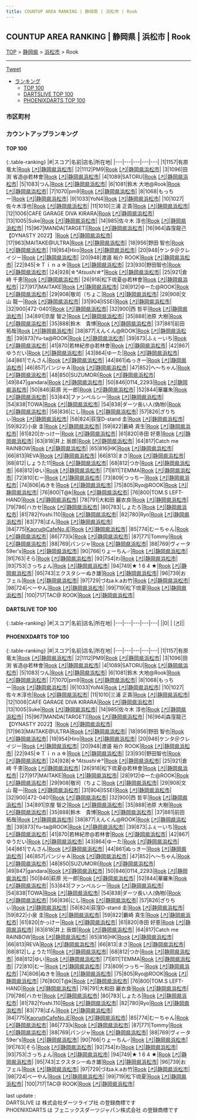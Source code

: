 ```yaml
---
title: COUNTUP AREA RANKING | 静岡県 | 浜松市 | Rook
---
```

## COUNTUP AREA RANKING | 静岡県 | 浜松市 | Rook

[TOP](/darts/rank/) > [静岡県](/darts/rank/静岡県/) > [浜松市](/darts/rank/静岡県/浜松市/) > Rook

___

<a href="https://twitter.com/share?ref_src=twsrc%5Etfw" data-text="COUNTUP AREA RANKING | 静岡県浜松市Rook" class="twitter-share-button" data-hashtags="DARTSLIVE,PHOENIXDARTS,darts,ダーツ" data-show-count="false">Tweet</a>

* [ランキング](#カウントアップランキング)
    * [TOP 100](#top-100)
    * [DARTSLIVE TOP 100](#dartslive-top-100)
    * [PHOENIXDARTS TOP 100](#phoenixdarts-top-100)

### 市区町村

<ul>

</ul>

### カウントアップランキング

#### TOP 100



{:.table-ranking}
|#|スコア|名前|店名|所在地|
|---|---|---|---|---|
|1|1157|<span class="rank-name-pd">有原　竜太</span>|<a href="/darts/rank/shops/54148.html">Rook</a> <a href="https://vs.phoenixdarts.com/jp/shop/shopDetailInfo/s_54148?s_seq=54148">[↗]</a>|<a href="/darts/rank/静岡県/浜松市">静岡県浜松市</a>|
|2|1112|<span class="rank-name-pd">PM9</span>|<a href="/darts/rank/shops/54148.html">Rook</a> <a href="https://vs.phoenixdarts.com/jp/shop/shopDetailInfo/s_54148?s_seq=54148">[↗]</a>|<a href="/darts/rank/静岡県/浜松市">静岡県浜松市</a>|
|3|1096|<span class="rank-name-pd">田渕 省造@若林會</span>|<a href="/darts/rank/shops/54148.html">Rook</a> <a href="https://vs.phoenixdarts.com/jp/shop/shopDetailInfo/s_54148?s_seq=54148">[↗]</a>|<a href="/darts/rank/静岡県/浜松市">静岡県浜松市</a>|
|4|1089|<span class="rank-name-pd">SATORU</span>|<a href="/darts/rank/shops/54148.html">Rook</a> <a href="https://vs.phoenixdarts.com/jp/shop/shopDetailInfo/s_54148?s_seq=54148">[↗]</a>|<a href="/darts/rank/静岡県/浜松市">静岡県浜松市</a>|
|5|1083|<span class="rank-name-pd">つん</span>|<a href="/darts/rank/shops/54148.html">Rook</a> <a href="https://vs.phoenixdarts.com/jp/shop/shopDetailInfo/s_54148?s_seq=54148">[↗]</a>|<a href="/darts/rank/静岡県/浜松市">静岡県浜松市</a>|
|6|1081|<span class="rank-name-pd">鈴木 大地@Rook</span>|<a href="/darts/rank/shops/54148.html">Rook</a> <a href="https://vs.phoenixdarts.com/jp/shop/shopDetailInfo/s_54148?s_seq=54148">[↗]</a>|<a href="/darts/rank/静岡県/浜松市">静岡県浜松市</a>|
|7|1070|<span class="rank-name-pd">pm9</span>|<a href="/darts/rank/shops/54148.html">Rook</a> <a href="https://vs.phoenixdarts.com/jp/shop/shopDetailInfo/s_54148?s_seq=54148">[↗]</a>|<a href="/darts/rank/静岡県/浜松市">静岡県浜松市</a>|
|8|1068|<span class="rank-name-pd">もっちー</span>|<a href="/darts/rank/shops/54148.html">Rook</a> <a href="https://vs.phoenixdarts.com/jp/shop/shopDetailInfo/s_54148?s_seq=54148">[↗]</a>|<a href="/darts/rank/静岡県/浜松市">静岡県浜松市</a>|
|9|1033|<span class="rank-name-pd">YoN4</span>|<a href="/darts/rank/shops/54148.html">Rook</a> <a href="https://vs.phoenixdarts.com/jp/shop/shopDetailInfo/s_54148?s_seq=54148">[↗]</a>|<a href="/darts/rank/静岡県/浜松市">静岡県浜松市</a>|
|10|1027|<span class="rank-name-pd">佐々木淳也</span>|<a href="/darts/rank/shops/54148.html">Rook</a> <a href="https://vs.phoenixdarts.com/jp/shop/shopDetailInfo/s_54148?s_seq=54148">[↗]</a>|<a href="/darts/rank/静岡県/浜松市">静岡県浜松市</a>|
|11|1010|<span class="rank-name-pd">三浦 正貴</span>|<a href="/darts/rank/shops/54148.html">Rook</a> <a href="https://vs.phoenixdarts.com/jp/shop/shopDetailInfo/s_54148?s_seq=54148">[↗]</a>|<a href="/darts/rank/静岡県/浜松市">静岡県浜松市</a>|
|12|1006|<span class="rank-name-pd">CAFE GARAGE DIVA KIRARA</span>|<a href="/darts/rank/shops/54148.html">Rook</a> <a href="https://vs.phoenixdarts.com/jp/shop/shopDetailInfo/s_54148?s_seq=54148">[↗]</a>|<a href="/darts/rank/静岡県/浜松市">静岡県浜松市</a>|
|13|1005|<span class="rank-name-pd">Suke</span>|<a href="/darts/rank/shops/54148.html">Rook</a> <a href="https://vs.phoenixdarts.com/jp/shop/shopDetailInfo/s_54148?s_seq=54148">[↗]</a>|<a href="/darts/rank/静岡県/浜松市">静岡県浜松市</a>|
|14|985|<span class="rank-name-pd"><span class="pro-icon-pd"></span>佐々木 淳也</span>|<a href="/darts/rank/shops/54148.html">Rook</a> <a href="https://vs.phoenixdarts.com/jp/shop/shopDetailInfo/s_54148?s_seq=54148">[↗]</a>|<a href="/darts/rank/静岡県/浜松市">静岡県浜松市</a>|
|15|967|<span class="rank-name-pd">MANDA[TARGET]</span>|<a href="/darts/rank/shops/54148.html">Rook</a> <a href="https://vs.phoenixdarts.com/jp/shop/shopDetailInfo/s_54148?s_seq=54148">[↗]</a>|<a href="/darts/rank/静岡県/浜松市">静岡県浜松市</a>|
|16|964|<span class="rank-name-pd">森窪龍己【DYNASTY 2022】</span>|<a href="/darts/rank/shops/54148.html">Rook</a> <a href="https://vs.phoenixdarts.com/jp/shop/shopDetailInfo/s_54148?s_seq=54148">[↗]</a>|<a href="/darts/rank/静岡県/浜松市">静岡県浜松市</a>|
|17|963|<span class="rank-name-pd">MAITAKE@ULTRA</span>|<a href="/darts/rank/shops/54148.html">Rook</a> <a href="https://vs.phoenixdarts.com/jp/shop/shopDetailInfo/s_54148?s_seq=54148">[↗]</a>|<a href="/darts/rank/静岡県/浜松市">静岡県浜松市</a>|
|18|956|<span class="rank-name-pd"><span class="pro-icon-pd"></span>野田 智也</span>|<a href="/darts/rank/shops/54148.html">Rook</a> <a href="https://vs.phoenixdarts.com/jp/shop/shopDetailInfo/s_54148?s_seq=54148">[↗]</a>|<a href="/darts/rank/静岡県/浜松市">静岡県浜松市</a>|
|19|954|<span class="rank-name-pd">Hiro</span>|<a href="/darts/rank/shops/54148.html">Rook</a> <a href="https://vs.phoenixdarts.com/jp/shop/shopDetailInfo/s_54148?s_seq=54148">[↗]</a>|<a href="/darts/rank/静岡県/浜松市">静岡県浜松市</a>|
|20|948|<span class="rank-name-pd">ケンタ＠クレイジー</span>|<a href="/darts/rank/shops/54148.html">Rook</a> <a href="https://vs.phoenixdarts.com/jp/shop/shopDetailInfo/s_54148?s_seq=54148">[↗]</a>|<a href="/darts/rank/静岡県/浜松市">静岡県浜松市</a>|
|20|948|<span class="rank-name-pd">渡邉 裕介 ROOK</span>|<a href="/darts/rank/shops/54148.html">Rook</a> <a href="https://vs.phoenixdarts.com/jp/shop/shopDetailInfo/s_54148?s_seq=54148">[↗]</a>|<a href="/darts/rank/静岡県/浜松市">静岡県浜松市</a>|
|22|945|<span class="rank-name-pd">☆Ｔｉｎａ☆</span>|<a href="/darts/rank/shops/54148.html">Rook</a> <a href="https://vs.phoenixdarts.com/jp/shop/shopDetailInfo/s_54148?s_seq=54148">[↗]</a>|<a href="/darts/rank/静岡県/浜松市">静岡県浜松市</a>|
|23|930|<span class="rank-name-pd">野田智也</span>|<a href="/darts/rank/shops/54148.html">Rook</a> <a href="https://vs.phoenixdarts.com/jp/shop/shopDetailInfo/s_54148?s_seq=54148">[↗]</a>|<a href="/darts/rank/静岡県/浜松市">静岡県浜松市</a>|
|24|928|<span class="rank-name-pd">☆*°Atsushi☆*°</span>|<a href="/darts/rank/shops/54148.html">Rook</a> <a href="https://vs.phoenixdarts.com/jp/shop/shopDetailInfo/s_54148?s_seq=54148">[↗]</a>|<a href="/darts/rank/静岡県/浜松市">静岡県浜松市</a>|
|25|921|<span class="rank-name-pd">倉﨑 千恵</span>|<a href="/darts/rank/shops/54148.html">Rook</a> <a href="https://vs.phoenixdarts.com/jp/shop/shopDetailInfo/s_54148?s_seq=54148">[↗]</a>|<a href="/darts/rank/静岡県/浜松市">静岡県浜松市</a>|
|26|918|<span class="rank-name-pd">松下琉夏@若林會</span>|<a href="/darts/rank/shops/54148.html">Rook</a> <a href="https://vs.phoenixdarts.com/jp/shop/shopDetailInfo/s_54148?s_seq=54148">[↗]</a>|<a href="/darts/rank/静岡県/浜松市">静岡県浜松市</a>|
|27|917|<span class="rank-name-pd">MAITAKE</span>|<a href="/darts/rank/shops/54148.html">Rook</a> <a href="https://vs.phoenixdarts.com/jp/shop/shopDetailInfo/s_54148?s_seq=54148">[↗]</a>|<a href="/darts/rank/静岡県/浜松市">静岡県浜松市</a>|
|28|912|<span class="rank-name-pd">ゆーた@ROOK</span>|<a href="/darts/rank/shops/54148.html">Rook</a> <a href="https://vs.phoenixdarts.com/jp/shop/shopDetailInfo/s_54148?s_seq=54148">[↗]</a>|<a href="/darts/rank/静岡県/浜松市">静岡県浜松市</a>|
|29|908|<span class="rank-name-pd">敬司（ちょこ</span>|<a href="/darts/rank/shops/54148.html">Rook</a> <a href="https://vs.phoenixdarts.com/jp/shop/shopDetailInfo/s_54148?s_seq=54148">[↗]</a>|<a href="/darts/rank/静岡県/浜松市">静岡県浜松市</a>|
|29|908|<span class="rank-name-pd">文山 龍一</span>|<a href="/darts/rank/shops/54148.html">Rook</a> <a href="https://vs.phoenixdarts.com/jp/shop/shopDetailInfo/s_54148?s_seq=54148">[↗]</a>|<a href="/darts/rank/静岡県/浜松市">静岡県浜松市</a>|
|31|904|<span class="rank-name-pd">ISSEI</span>|<a href="/darts/rank/shops/54148.html">Rook</a> <a href="https://vs.phoenixdarts.com/jp/shop/shopDetailInfo/s_54148?s_seq=54148">[↗]</a>|<a href="/darts/rank/静岡県/浜松市">静岡県浜松市</a>|
|32|900|<span class="rank-name-pd">472-0401</span>|<a href="/darts/rank/shops/54148.html">Rook</a> <a href="https://vs.phoenixdarts.com/jp/shop/shopDetailInfo/s_54148?s_seq=54148">[↗]</a>|<a href="/darts/rank/静岡県/浜松市">静岡県浜松市</a>|
|32|900|<span class="rank-name-pd">西 哲平</span>|<a href="/darts/rank/shops/54148.html">Rook</a> <a href="https://vs.phoenixdarts.com/jp/shop/shopDetailInfo/s_54148?s_seq=54148">[↗]</a>|<a href="/darts/rank/静岡県/浜松市">静岡県浜松市</a>|
|34|891|<span class="rank-name-pd">京屋 智之</span>|<a href="/darts/rank/shops/54148.html">Rook</a> <a href="https://vs.phoenixdarts.com/jp/shop/shopDetailInfo/s_54148?s_seq=54148">[↗]</a>|<a href="/darts/rank/静岡県/浜松市">静岡県浜松市</a>|
|35|888|<span class="rank-name-pd"><span class="pro-icon-pd"></span>池原 大樹</span>|<a href="/darts/rank/shops/54148.html">Rook</a> <a href="https://vs.phoenixdarts.com/jp/shop/shopDetailInfo/s_54148?s_seq=54148">[↗]</a>|<a href="/darts/rank/静岡県/浜松市">静岡県浜松市</a>|
|35|888|<span class="rank-name-pd">鈴木　貴博</span>|<a href="/darts/rank/shops/54148.html">Rook</a> <a href="https://vs.phoenixdarts.com/jp/shop/shopDetailInfo/s_54148?s_seq=54148">[↗]</a>|<a href="/darts/rank/静岡県/浜松市">静岡県浜松市</a>|
|37|881|<span class="rank-name-pd"><span class="pro-icon-pd"></span>前田 拓哉</span>|<a href="/darts/rank/shops/54148.html">Rook</a> <a href="https://vs.phoenixdarts.com/jp/shop/shopDetailInfo/s_54148?s_seq=54148">[↗]</a>|<a href="/darts/rank/静岡県/浜松市">静岡県浜松市</a>|
|38|877|<span class="rank-name-pd">えんくん@ROOK</span>|<a href="/darts/rank/shops/54148.html">Rook</a> <a href="https://vs.phoenixdarts.com/jp/shop/shopDetailInfo/s_54148?s_seq=54148">[↗]</a>|<a href="/darts/rank/静岡県/浜松市">静岡県浜松市</a>|
|39|873|<span class="rank-name-pd">Yu-ta@ROOK</span>|<a href="/darts/rank/shops/54148.html">Rook</a> <a href="https://vs.phoenixdarts.com/jp/shop/shopDetailInfo/s_54148?s_seq=54148">[↗]</a>|<a href="/darts/rank/静岡県/浜松市">静岡県浜松市</a>|
|39|873|<span class="rank-name-pd">ふぇーいち</span>|<a href="/darts/rank/shops/54148.html">Rook</a> <a href="https://vs.phoenixdarts.com/jp/shop/shopDetailInfo/s_54148?s_seq=54148">[↗]</a>|<a href="/darts/rank/静岡県/浜松市">静岡県浜松市</a>|
|41|870|<span class="rank-name-pd">若林紀彦@若林會</span>|<a href="/darts/rank/shops/54148.html">Rook</a> <a href="https://vs.phoenixdarts.com/jp/shop/shopDetailInfo/s_54148?s_seq=54148">[↗]</a>|<a href="/darts/rank/静岡県/浜松市">静岡県浜松市</a>|
|42|867|<span class="rank-name-pd">ゆうだい</span>|<a href="/darts/rank/shops/54148.html">Rook</a> <a href="https://vs.phoenixdarts.com/jp/shop/shopDetailInfo/s_54148?s_seq=54148">[↗]</a>|<a href="/darts/rank/静岡県/浜松市">静岡県浜松市</a>|
|43|864|<span class="rank-name-pd">ゆーた</span>|<a href="/darts/rank/shops/54148.html">Rook</a> <a href="https://vs.phoenixdarts.com/jp/shop/shopDetailInfo/s_54148?s_seq=54148">[↗]</a>|<a href="/darts/rank/静岡県/浜松市">静岡県浜松市</a>|
|44|861|<span class="rank-name-pd">でんさん</span>|<a href="/darts/rank/shops/54148.html">Rook</a> <a href="https://vs.phoenixdarts.com/jp/shop/shopDetailInfo/s_54148?s_seq=54148">[↗]</a>|<a href="/darts/rank/静岡県/浜松市">静岡県浜松市</a>|
|44|861|<span class="rank-name-pd">ぬっきー</span>|<a href="/darts/rank/shops/54148.html">Rook</a> <a href="https://vs.phoenixdarts.com/jp/shop/shopDetailInfo/s_54148?s_seq=54148">[↗]</a>|<a href="/darts/rank/静岡県/浜松市">静岡県浜松市</a>|
|46|857|<span class="rank-name-pd">パンジャＡ</span>|<a href="/darts/rank/shops/54148.html">Rook</a> <a href="https://vs.phoenixdarts.com/jp/shop/shopDetailInfo/s_54148?s_seq=54148">[↗]</a>|<a href="/darts/rank/静岡県/浜松市">静岡県浜松市</a>|
|47|852|<span class="rank-name-pd">へ～ちゃん</span>|<a href="/darts/rank/shops/54148.html">Rook</a> <a href="https://vs.phoenixdarts.com/jp/shop/shopDetailInfo/s_54148?s_seq=54148">[↗]</a>|<a href="/darts/rank/静岡県/浜松市">静岡県浜松市</a>|
|48|850|<span class="rank-name-pd">SUZUMORI</span>|<a href="/darts/rank/shops/54148.html">Rook</a> <a href="https://vs.phoenixdarts.com/jp/shop/shopDetailInfo/s_54148?s_seq=54148">[↗]</a>|<a href="/darts/rank/静岡県/浜松市">静岡県浜松市</a>|
|49|847|<span class="rank-name-pd">gandara</span>|<a href="/darts/rank/shops/54148.html">Rook</a> <a href="https://vs.phoenixdarts.com/jp/shop/shopDetailInfo/s_54148?s_seq=54148">[↗]</a>|<a href="/darts/rank/静岡県/浜松市">静岡県浜松市</a>|
|50|846|<span class="rank-name-pd">0114_2293</span>|<a href="/darts/rank/shops/54148.html">Rook</a> <a href="https://vs.phoenixdarts.com/jp/shop/shopDetailInfo/s_54148?s_seq=54148">[↗]</a>|<a href="/darts/rank/静岡県/浜松市">静岡県浜松市</a>|
|50|846|<span class="rank-name-pd"><span class="pro-icon-pd"></span>萩原 光一郎</span>|<a href="/darts/rank/shops/54148.html">Rook</a> <a href="https://vs.phoenixdarts.com/jp/shop/shopDetailInfo/s_54148?s_seq=54148">[↗]</a>|<a href="/darts/rank/静岡県/浜松市">静岡県浜松市</a>|
|52|844|<span class="rank-name-pd">華羅朱</span>|<a href="/darts/rank/shops/54148.html">Rook</a> <a href="https://vs.phoenixdarts.com/jp/shop/shopDetailInfo/s_54148?s_seq=54148">[↗]</a>|<a href="/darts/rank/静岡県/浜松市">静岡県浜松市</a>|
|53|843|<span class="rank-name-pd">ファンペルシー</span>|<a href="/darts/rank/shops/54148.html">Rook</a> <a href="https://vs.phoenixdarts.com/jp/shop/shopDetailInfo/s_54148?s_seq=54148">[↗]</a>|<a href="/darts/rank/静岡県/浜松市">静岡県浜松市</a>|
|54|838|<span class="rank-name-pd">TOWA</span>|<a href="/darts/rank/shops/54148.html">Rook</a> <a href="https://vs.phoenixdarts.com/jp/shop/shopDetailInfo/s_54148?s_seq=54148">[↗]</a>|<a href="/darts/rank/静岡県/浜松市">静岡県浜松市</a>|
|54|838|<span class="rank-name-pd">ダーツ長い人(偽物)</span>|<a href="/darts/rank/shops/54148.html">Rook</a> <a href="https://vs.phoenixdarts.com/jp/shop/shopDetailInfo/s_54148?s_seq=54148">[↗]</a>|<a href="/darts/rank/静岡県/浜松市">静岡県浜松市</a>|
|56|836|<span class="rank-name-pd">にし</span>|<a href="/darts/rank/shops/54148.html">Rook</a> <a href="https://vs.phoenixdarts.com/jp/shop/shopDetailInfo/s_54148?s_seq=54148">[↗]</a>|<a href="/darts/rank/静岡県/浜松市">静岡県浜松市</a>|
|57|826|<span class="rank-name-pd">ざりちぃ</span>|<a href="/darts/rank/shops/54148.html">Rook</a> <a href="https://vs.phoenixdarts.com/jp/shop/shopDetailInfo/s_54148?s_seq=54148">[↗]</a>|<a href="/darts/rank/静岡県/浜松市">静岡県浜松市</a>|
|58|824|<span class="rank-name-pd">荻窪D-stand 圭</span>|<a href="/darts/rank/shops/54148.html">Rook</a> <a href="https://vs.phoenixdarts.com/jp/shop/shopDetailInfo/s_54148?s_seq=54148">[↗]</a>|<a href="/darts/rank/静岡県/浜松市">静岡県浜松市</a>|
|59|822|<span class="rank-name-pd"><span class="pro-icon-pd"></span>小泉 圭</span>|<a href="/darts/rank/shops/54148.html">Rook</a> <a href="https://vs.phoenixdarts.com/jp/shop/shopDetailInfo/s_54148?s_seq=54148">[↗]</a>|<a href="/darts/rank/静岡県/浜松市">静岡県浜松市</a>|
|59|822|<span class="rank-name-pd"><span class="pro-icon-pd"></span>藪崎 真生</span>|<a href="/darts/rank/shops/54148.html">Rook</a> <a href="https://vs.phoenixdarts.com/jp/shop/shopDetailInfo/s_54148?s_seq=54148">[↗]</a>|<a href="/darts/rank/静岡県/浜松市">静岡県浜松市</a>|
|61|820|<span class="rank-name-pd">かっけー</span>|<a href="/darts/rank/shops/54148.html">Rook</a> <a href="https://vs.phoenixdarts.com/jp/shop/shopDetailInfo/s_54148?s_seq=54148">[↗]</a>|<a href="/darts/rank/静岡県/浜松市">静岡県浜松市</a>|
|61|820|<span class="rank-name-pd"><span class="pro-icon-pd"></span>寺田 好恵</span>|<a href="/darts/rank/shops/54148.html">Rook</a> <a href="https://vs.phoenixdarts.com/jp/shop/shopDetailInfo/s_54148?s_seq=54148">[↗]</a>|<a href="/darts/rank/静岡県/浜松市">静岡県浜松市</a>|
|63|818|<span class="rank-name-pd"><span class="pro-icon-pd"></span>井上 辰朗</span>|<a href="/darts/rank/shops/54148.html">Rook</a> <a href="https://vs.phoenixdarts.com/jp/shop/shopDetailInfo/s_54148?s_seq=54148">[↗]</a>|<a href="/darts/rank/静岡県/浜松市">静岡県浜松市</a>|
|64|817|<span class="rank-name-pd">Catch me RAINBOW</span>|<a href="/darts/rank/shops/54148.html">Rook</a> <a href="https://vs.phoenixdarts.com/jp/shop/shopDetailInfo/s_54148?s_seq=54148">[↗]</a>|<a href="/darts/rank/静岡県/浜松市">静岡県浜松市</a>|
|65|816|<span class="rank-name-pd">HK</span>|<a href="/darts/rank/shops/54148.html">Rook</a> <a href="https://vs.phoenixdarts.com/jp/shop/shopDetailInfo/s_54148?s_seq=54148">[↗]</a>|<a href="/darts/rank/静岡県/浜松市">静岡県浜松市</a>|
|66|813|<span class="rank-name-pd">REVA</span>|<a href="/darts/rank/shops/54148.html">Rook</a> <a href="https://vs.phoenixdarts.com/jp/shop/shopDetailInfo/s_54148?s_seq=54148">[↗]</a>|<a href="/darts/rank/静岡県/浜松市">静岡県浜松市</a>|
|66|813|<span class="rank-name-pd">まさ</span>|<a href="/darts/rank/shops/54148.html">Rook</a> <a href="https://vs.phoenixdarts.com/jp/shop/shopDetailInfo/s_54148?s_seq=54148">[↗]</a>|<a href="/darts/rank/静岡県/浜松市">静岡県浜松市</a>|
|68|812|<span class="rank-name-pd">しょうた11</span>|<a href="/darts/rank/shops/54148.html">Rook</a> <a href="https://vs.phoenixdarts.com/jp/shop/shopDetailInfo/s_54148?s_seq=54148">[↗]</a>|<a href="/darts/rank/静岡県/浜松市">静岡県浜松市</a>|
|68|812|<span class="rank-name-pd">つか</span>|<a href="/darts/rank/shops/54148.html">Rook</a> <a href="https://vs.phoenixdarts.com/jp/shop/shopDetailInfo/s_54148?s_seq=54148">[↗]</a>|<a href="/darts/rank/静岡県/浜松市">静岡県浜松市</a>|
|68|812|<span class="rank-name-pd">ゆい</span>|<a href="/darts/rank/shops/54148.html">Rook</a> <a href="https://vs.phoenixdarts.com/jp/shop/shopDetailInfo/s_54148?s_seq=54148">[↗]</a>|<a href="/darts/rank/静岡県/浜松市">静岡県浜松市</a>|
|71|811|<span class="rank-name-pd">TEMMA</span>|<a href="/darts/rank/shops/54148.html">Rook</a> <a href="https://vs.phoenixdarts.com/jp/shop/shopDetailInfo/s_54148?s_seq=54148">[↗]</a>|<a href="/darts/rank/静岡県/浜松市">静岡県浜松市</a>|
|72|810|<span class="rank-name-pd">むー</span>|<a href="/darts/rank/shops/54148.html">Rook</a> <a href="https://vs.phoenixdarts.com/jp/shop/shopDetailInfo/s_54148?s_seq=54148">[↗]</a>|<a href="/darts/rank/静岡県/浜松市">静岡県浜松市</a>|
|73|809|<span class="rank-name-pd">つっちー</span>|<a href="/darts/rank/shops/54148.html">Rook</a> <a href="https://vs.phoenixdarts.com/jp/shop/shopDetailInfo/s_54148?s_seq=54148">[↗]</a>|<a href="/darts/rank/静岡県/浜松市">静岡県浜松市</a>|
|74|806|<span class="rank-name-pd">ぬきを</span>|<a href="/darts/rank/shops/54148.html">Rook</a> <a href="https://vs.phoenixdarts.com/jp/shop/shopDetailInfo/s_54148?s_seq=54148">[↗]</a>|<a href="/darts/rank/静岡県/浜松市">静岡県浜松市</a>|
|75|805|<span class="rank-name-pd">Ryo@ROOK</span>|<a href="/darts/rank/shops/54148.html">Rook</a> <a href="https://vs.phoenixdarts.com/jp/shop/shopDetailInfo/s_54148?s_seq=54148">[↗]</a>|<a href="/darts/rank/静岡県/浜松市">静岡県浜松市</a>|
|76|800|<span class="rank-name-pd">T@k</span>|<a href="/darts/rank/shops/54148.html">Rook</a> <a href="https://vs.phoenixdarts.com/jp/shop/shopDetailInfo/s_54148?s_seq=54148">[↗]</a>|<a href="/darts/rank/静岡県/浜松市">静岡県浜松市</a>|
|76|800|<span class="rank-name-pd">TOM.S LEFT-HAND</span>|<a href="/darts/rank/shops/54148.html">Rook</a> <a href="https://vs.phoenixdarts.com/jp/shop/shopDetailInfo/s_54148?s_seq=54148">[↗]</a>|<a href="/darts/rank/静岡県/浜松市">静岡県浜松市</a>|
|78|791|<span class="rank-name-pd">大和田 麗衣良</span>|<a href="/darts/rank/shops/54148.html">Rook</a> <a href="https://vs.phoenixdarts.com/jp/shop/shopDetailInfo/s_54148?s_seq=54148">[↗]</a>|<a href="/darts/rank/静岡県/浜松市">静岡県浜松市</a>|
|79|786|<span class="rank-name-pd">ハカセ</span>|<a href="/darts/rank/shops/54148.html">Rook</a> <a href="https://vs.phoenixdarts.com/jp/shop/shopDetailInfo/s_54148?s_seq=54148">[↗]</a>|<a href="/darts/rank/静岡県/浜松市">静岡県浜松市</a>|
|80|783|<span class="rank-name-pd">しょたろ</span>|<a href="/darts/rank/shops/54148.html">Rook</a> <a href="https://vs.phoenixdarts.com/jp/shop/shopDetailInfo/s_54148?s_seq=54148">[↗]</a>|<a href="/darts/rank/静岡県/浜松市">静岡県浜松市</a>|
|81|782|<span class="rank-name-pd">Yoshi.110</span>|<a href="/darts/rank/shops/54148.html">Rook</a> <a href="https://vs.phoenixdarts.com/jp/shop/shopDetailInfo/s_54148?s_seq=54148">[↗]</a>|<a href="/darts/rank/静岡県/浜松市">静岡県浜松市</a>|
|82|780|<span class="rank-name-pd">Ryo</span>|<a href="/darts/rank/shops/54148.html">Rook</a> <a href="https://vs.phoenixdarts.com/jp/shop/shopDetailInfo/s_54148?s_seq=54148">[↗]</a>|<a href="/darts/rank/静岡県/浜松市">静岡県浜松市</a>|
|83|778|<span class="rank-name-pd">ばん</span>|<a href="/darts/rank/shops/54148.html">Rook</a> <a href="https://vs.phoenixdarts.com/jp/shop/shopDetailInfo/s_54148?s_seq=54148">[↗]</a>|<a href="/darts/rank/静岡県/浜松市">静岡県浜松市</a>|
|84|775|<span class="rank-name-pd">Kaoru@CafeNo.iE</span>|<a href="/darts/rank/shops/54148.html">Rook</a> <a href="https://vs.phoenixdarts.com/jp/shop/shopDetailInfo/s_54148?s_seq=54148">[↗]</a>|<a href="/darts/rank/静岡県/浜松市">静岡県浜松市</a>|
|85|774|<span class="rank-name-pd">むーちゃん</span>|<a href="/darts/rank/shops/54148.html">Rook</a> <a href="https://vs.phoenixdarts.com/jp/shop/shopDetailInfo/s_54148?s_seq=54148">[↗]</a>|<a href="/darts/rank/静岡県/浜松市">静岡県浜松市</a>|
|86|773|<span class="rank-name-pd">k</span>|<a href="/darts/rank/shops/54148.html">Rook</a> <a href="https://vs.phoenixdarts.com/jp/shop/shopDetailInfo/s_54148?s_seq=54148">[↗]</a>|<a href="/darts/rank/静岡県/浜松市">静岡県浜松市</a>|
|87|771|<span class="rank-name-pd">Tommy</span>|<a href="/darts/rank/shops/54148.html">Rook</a> <a href="https://vs.phoenixdarts.com/jp/shop/shopDetailInfo/s_54148?s_seq=54148">[↗]</a>|<a href="/darts/rank/静岡県/浜松市">静岡県浜松市</a>|
|88|769|<span class="rank-name-pd">パンジャ</span>|<a href="/darts/rank/shops/54148.html">Rook</a> <a href="https://vs.phoenixdarts.com/jp/shop/shopDetailInfo/s_54148?s_seq=54148">[↗]</a>|<a href="/darts/rank/静岡県/浜松市">静岡県浜松市</a>|
|88|769|<span class="rank-name-pd">ヴィータ 59er&#x27;s</span>|<a href="/darts/rank/shops/54148.html">Rook</a> <a href="https://vs.phoenixdarts.com/jp/shop/shopDetailInfo/s_54148?s_seq=54148">[↗]</a>|<a href="/darts/rank/静岡県/浜松市">静岡県浜松市</a>|
|90|766|<span class="rank-name-pd">りょーちん♂</span>|<a href="/darts/rank/shops/54148.html">Rook</a> <a href="https://vs.phoenixdarts.com/jp/shop/shopDetailInfo/s_54148?s_seq=54148">[↗]</a>|<a href="/darts/rank/静岡県/浜松市">静岡県浜松市</a>|
|91|763|<span class="rank-name-pd">そら</span>|<a href="/darts/rank/shops/54148.html">Rook</a> <a href="https://vs.phoenixdarts.com/jp/shop/shopDetailInfo/s_54148?s_seq=54148">[↗]</a>|<a href="/darts/rank/静岡県/浜松市">静岡県浜松市</a>|
|92|754|<span class="rank-name-pd">わ</span>|<a href="/darts/rank/shops/54148.html">Rook</a> <a href="https://vs.phoenixdarts.com/jp/shop/shopDetailInfo/s_54148?s_seq=54148">[↗]</a>|<a href="/darts/rank/静岡県/浜松市">静岡県浜松市</a>|
|93|753|<span class="rank-name-pd">さっちょん</span>|<a href="/darts/rank/shops/54148.html">Rook</a> <a href="https://vs.phoenixdarts.com/jp/shop/shopDetailInfo/s_54148?s_seq=54148">[↗]</a>|<a href="/darts/rank/静岡県/浜松市">静岡県浜松市</a>|
|94|749|<span class="rank-name-pd">★ 1 6 4 ★</span>|<a href="/darts/rank/shops/54148.html">Rook</a> <a href="https://vs.phoenixdarts.com/jp/shop/shopDetailInfo/s_54148?s_seq=54148">[↗]</a>|<a href="/darts/rank/静岡県/浜松市">静岡県浜松市</a>|
|95|743|<span class="rank-name-pd">エクスタシーぬき雄</span>|<a href="/darts/rank/shops/54148.html">Rook</a> <a href="https://vs.phoenixdarts.com/jp/shop/shopDetailInfo/s_54148?s_seq=54148">[↗]</a>|<a href="/darts/rank/静岡県/浜松市">静岡県浜松市</a>|
|96|739|<span class="rank-name-pd">おフェル</span>|<a href="/darts/rank/shops/54148.html">Rook</a> <a href="https://vs.phoenixdarts.com/jp/shop/shopDetailInfo/s_54148?s_seq=54148">[↗]</a>|<a href="/darts/rank/静岡県/浜松市">静岡県浜松市</a>|
|97|729|<span class="rank-name-pd">づねa.k.aお竹</span>|<a href="/darts/rank/shops/54148.html">Rook</a> <a href="https://vs.phoenixdarts.com/jp/shop/shopDetailInfo/s_54148?s_seq=54148">[↗]</a>|<a href="/darts/rank/静岡県/浜松市">静岡県浜松市</a>|
|98|724|<span class="rank-name-pd">べーやん</span>|<a href="/darts/rank/shops/54148.html">Rook</a> <a href="https://vs.phoenixdarts.com/jp/shop/shopDetailInfo/s_54148?s_seq=54148">[↗]</a>|<a href="/darts/rank/静岡県/浜松市">静岡県浜松市</a>|
|99|719|<span class="rank-name-pd">松下琉夏</span>|<a href="/darts/rank/shops/54148.html">Rook</a> <a href="https://vs.phoenixdarts.com/jp/shop/shopDetailInfo/s_54148?s_seq=54148">[↗]</a>|<a href="/darts/rank/静岡県/浜松市">静岡県浜松市</a>|
|100|717|<span class="rank-name-pd">TAC@ ROOK</span>|<a href="/darts/rank/shops/54148.html">Rook</a> <a href="https://vs.phoenixdarts.com/jp/shop/shopDetailInfo/s_54148?s_seq=54148">[↗]</a>|<a href="/darts/rank/静岡県/浜松市">静岡県浜松市</a>|


#### DARTSLIVE TOP 100



{:.table-ranking}
|#|スコア|名前|店名|所在地|
|---|---|---|---|---|
||0|<span class="rank-name-dl"> </span>|<a href="/darts/rank/shops/.html"></a> <a href="">[↗]</a>|<a href="/darts/rank//"></a>|


#### PHOENIXDARTS TOP 100



{:.table-ranking}
|#|スコア|名前|店名|所在地|
|---|---|---|---|---|
|1|1157|<span class="rank-name-pd">有原　竜太</span>|<a href="/darts/rank/shops/54148.html">Rook</a> <a href="https://vs.phoenixdarts.com/jp/shop/shopDetailInfo/s_54148?s_seq=54148">[↗]</a>|<a href="/darts/rank/静岡県/浜松市">静岡県浜松市</a>|
|2|1112|<span class="rank-name-pd">PM9</span>|<a href="/darts/rank/shops/54148.html">Rook</a> <a href="https://vs.phoenixdarts.com/jp/shop/shopDetailInfo/s_54148?s_seq=54148">[↗]</a>|<a href="/darts/rank/静岡県/浜松市">静岡県浜松市</a>|
|3|1096|<span class="rank-name-pd">田渕 省造@若林會</span>|<a href="/darts/rank/shops/54148.html">Rook</a> <a href="https://vs.phoenixdarts.com/jp/shop/shopDetailInfo/s_54148?s_seq=54148">[↗]</a>|<a href="/darts/rank/静岡県/浜松市">静岡県浜松市</a>|
|4|1089|<span class="rank-name-pd">SATORU</span>|<a href="/darts/rank/shops/54148.html">Rook</a> <a href="https://vs.phoenixdarts.com/jp/shop/shopDetailInfo/s_54148?s_seq=54148">[↗]</a>|<a href="/darts/rank/静岡県/浜松市">静岡県浜松市</a>|
|5|1083|<span class="rank-name-pd">つん</span>|<a href="/darts/rank/shops/54148.html">Rook</a> <a href="https://vs.phoenixdarts.com/jp/shop/shopDetailInfo/s_54148?s_seq=54148">[↗]</a>|<a href="/darts/rank/静岡県/浜松市">静岡県浜松市</a>|
|6|1081|<span class="rank-name-pd">鈴木 大地@Rook</span>|<a href="/darts/rank/shops/54148.html">Rook</a> <a href="https://vs.phoenixdarts.com/jp/shop/shopDetailInfo/s_54148?s_seq=54148">[↗]</a>|<a href="/darts/rank/静岡県/浜松市">静岡県浜松市</a>|
|7|1070|<span class="rank-name-pd">pm9</span>|<a href="/darts/rank/shops/54148.html">Rook</a> <a href="https://vs.phoenixdarts.com/jp/shop/shopDetailInfo/s_54148?s_seq=54148">[↗]</a>|<a href="/darts/rank/静岡県/浜松市">静岡県浜松市</a>|
|8|1068|<span class="rank-name-pd">もっちー</span>|<a href="/darts/rank/shops/54148.html">Rook</a> <a href="https://vs.phoenixdarts.com/jp/shop/shopDetailInfo/s_54148?s_seq=54148">[↗]</a>|<a href="/darts/rank/静岡県/浜松市">静岡県浜松市</a>|
|9|1033|<span class="rank-name-pd">YoN4</span>|<a href="/darts/rank/shops/54148.html">Rook</a> <a href="https://vs.phoenixdarts.com/jp/shop/shopDetailInfo/s_54148?s_seq=54148">[↗]</a>|<a href="/darts/rank/静岡県/浜松市">静岡県浜松市</a>|
|10|1027|<span class="rank-name-pd">佐々木淳也</span>|<a href="/darts/rank/shops/54148.html">Rook</a> <a href="https://vs.phoenixdarts.com/jp/shop/shopDetailInfo/s_54148?s_seq=54148">[↗]</a>|<a href="/darts/rank/静岡県/浜松市">静岡県浜松市</a>|
|11|1010|<span class="rank-name-pd">三浦 正貴</span>|<a href="/darts/rank/shops/54148.html">Rook</a> <a href="https://vs.phoenixdarts.com/jp/shop/shopDetailInfo/s_54148?s_seq=54148">[↗]</a>|<a href="/darts/rank/静岡県/浜松市">静岡県浜松市</a>|
|12|1006|<span class="rank-name-pd">CAFE GARAGE DIVA KIRARA</span>|<a href="/darts/rank/shops/54148.html">Rook</a> <a href="https://vs.phoenixdarts.com/jp/shop/shopDetailInfo/s_54148?s_seq=54148">[↗]</a>|<a href="/darts/rank/静岡県/浜松市">静岡県浜松市</a>|
|13|1005|<span class="rank-name-pd">Suke</span>|<a href="/darts/rank/shops/54148.html">Rook</a> <a href="https://vs.phoenixdarts.com/jp/shop/shopDetailInfo/s_54148?s_seq=54148">[↗]</a>|<a href="/darts/rank/静岡県/浜松市">静岡県浜松市</a>|
|14|985|<span class="rank-name-pd"><span class="pro-icon-pd"></span>佐々木 淳也</span>|<a href="/darts/rank/shops/54148.html">Rook</a> <a href="https://vs.phoenixdarts.com/jp/shop/shopDetailInfo/s_54148?s_seq=54148">[↗]</a>|<a href="/darts/rank/静岡県/浜松市">静岡県浜松市</a>|
|15|967|<span class="rank-name-pd">MANDA[TARGET]</span>|<a href="/darts/rank/shops/54148.html">Rook</a> <a href="https://vs.phoenixdarts.com/jp/shop/shopDetailInfo/s_54148?s_seq=54148">[↗]</a>|<a href="/darts/rank/静岡県/浜松市">静岡県浜松市</a>|
|16|964|<span class="rank-name-pd">森窪龍己【DYNASTY 2022】</span>|<a href="/darts/rank/shops/54148.html">Rook</a> <a href="https://vs.phoenixdarts.com/jp/shop/shopDetailInfo/s_54148?s_seq=54148">[↗]</a>|<a href="/darts/rank/静岡県/浜松市">静岡県浜松市</a>|
|17|963|<span class="rank-name-pd">MAITAKE@ULTRA</span>|<a href="/darts/rank/shops/54148.html">Rook</a> <a href="https://vs.phoenixdarts.com/jp/shop/shopDetailInfo/s_54148?s_seq=54148">[↗]</a>|<a href="/darts/rank/静岡県/浜松市">静岡県浜松市</a>|
|18|956|<span class="rank-name-pd"><span class="pro-icon-pd"></span>野田 智也</span>|<a href="/darts/rank/shops/54148.html">Rook</a> <a href="https://vs.phoenixdarts.com/jp/shop/shopDetailInfo/s_54148?s_seq=54148">[↗]</a>|<a href="/darts/rank/静岡県/浜松市">静岡県浜松市</a>|
|19|954|<span class="rank-name-pd">Hiro</span>|<a href="/darts/rank/shops/54148.html">Rook</a> <a href="https://vs.phoenixdarts.com/jp/shop/shopDetailInfo/s_54148?s_seq=54148">[↗]</a>|<a href="/darts/rank/静岡県/浜松市">静岡県浜松市</a>|
|20|948|<span class="rank-name-pd">ケンタ＠クレイジー</span>|<a href="/darts/rank/shops/54148.html">Rook</a> <a href="https://vs.phoenixdarts.com/jp/shop/shopDetailInfo/s_54148?s_seq=54148">[↗]</a>|<a href="/darts/rank/静岡県/浜松市">静岡県浜松市</a>|
|20|948|<span class="rank-name-pd">渡邉 裕介 ROOK</span>|<a href="/darts/rank/shops/54148.html">Rook</a> <a href="https://vs.phoenixdarts.com/jp/shop/shopDetailInfo/s_54148?s_seq=54148">[↗]</a>|<a href="/darts/rank/静岡県/浜松市">静岡県浜松市</a>|
|22|945|<span class="rank-name-pd">☆Ｔｉｎａ☆</span>|<a href="/darts/rank/shops/54148.html">Rook</a> <a href="https://vs.phoenixdarts.com/jp/shop/shopDetailInfo/s_54148?s_seq=54148">[↗]</a>|<a href="/darts/rank/静岡県/浜松市">静岡県浜松市</a>|
|23|930|<span class="rank-name-pd">野田智也</span>|<a href="/darts/rank/shops/54148.html">Rook</a> <a href="https://vs.phoenixdarts.com/jp/shop/shopDetailInfo/s_54148?s_seq=54148">[↗]</a>|<a href="/darts/rank/静岡県/浜松市">静岡県浜松市</a>|
|24|928|<span class="rank-name-pd">☆*°Atsushi☆*°</span>|<a href="/darts/rank/shops/54148.html">Rook</a> <a href="https://vs.phoenixdarts.com/jp/shop/shopDetailInfo/s_54148?s_seq=54148">[↗]</a>|<a href="/darts/rank/静岡県/浜松市">静岡県浜松市</a>|
|25|921|<span class="rank-name-pd">倉﨑 千恵</span>|<a href="/darts/rank/shops/54148.html">Rook</a> <a href="https://vs.phoenixdarts.com/jp/shop/shopDetailInfo/s_54148?s_seq=54148">[↗]</a>|<a href="/darts/rank/静岡県/浜松市">静岡県浜松市</a>|
|26|918|<span class="rank-name-pd">松下琉夏@若林會</span>|<a href="/darts/rank/shops/54148.html">Rook</a> <a href="https://vs.phoenixdarts.com/jp/shop/shopDetailInfo/s_54148?s_seq=54148">[↗]</a>|<a href="/darts/rank/静岡県/浜松市">静岡県浜松市</a>|
|27|917|<span class="rank-name-pd">MAITAKE</span>|<a href="/darts/rank/shops/54148.html">Rook</a> <a href="https://vs.phoenixdarts.com/jp/shop/shopDetailInfo/s_54148?s_seq=54148">[↗]</a>|<a href="/darts/rank/静岡県/浜松市">静岡県浜松市</a>|
|28|912|<span class="rank-name-pd">ゆーた@ROOK</span>|<a href="/darts/rank/shops/54148.html">Rook</a> <a href="https://vs.phoenixdarts.com/jp/shop/shopDetailInfo/s_54148?s_seq=54148">[↗]</a>|<a href="/darts/rank/静岡県/浜松市">静岡県浜松市</a>|
|29|908|<span class="rank-name-pd">敬司（ちょこ</span>|<a href="/darts/rank/shops/54148.html">Rook</a> <a href="https://vs.phoenixdarts.com/jp/shop/shopDetailInfo/s_54148?s_seq=54148">[↗]</a>|<a href="/darts/rank/静岡県/浜松市">静岡県浜松市</a>|
|29|908|<span class="rank-name-pd">文山 龍一</span>|<a href="/darts/rank/shops/54148.html">Rook</a> <a href="https://vs.phoenixdarts.com/jp/shop/shopDetailInfo/s_54148?s_seq=54148">[↗]</a>|<a href="/darts/rank/静岡県/浜松市">静岡県浜松市</a>|
|31|904|<span class="rank-name-pd">ISSEI</span>|<a href="/darts/rank/shops/54148.html">Rook</a> <a href="https://vs.phoenixdarts.com/jp/shop/shopDetailInfo/s_54148?s_seq=54148">[↗]</a>|<a href="/darts/rank/静岡県/浜松市">静岡県浜松市</a>|
|32|900|<span class="rank-name-pd">472-0401</span>|<a href="/darts/rank/shops/54148.html">Rook</a> <a href="https://vs.phoenixdarts.com/jp/shop/shopDetailInfo/s_54148?s_seq=54148">[↗]</a>|<a href="/darts/rank/静岡県/浜松市">静岡県浜松市</a>|
|32|900|<span class="rank-name-pd">西 哲平</span>|<a href="/darts/rank/shops/54148.html">Rook</a> <a href="https://vs.phoenixdarts.com/jp/shop/shopDetailInfo/s_54148?s_seq=54148">[↗]</a>|<a href="/darts/rank/静岡県/浜松市">静岡県浜松市</a>|
|34|891|<span class="rank-name-pd">京屋 智之</span>|<a href="/darts/rank/shops/54148.html">Rook</a> <a href="https://vs.phoenixdarts.com/jp/shop/shopDetailInfo/s_54148?s_seq=54148">[↗]</a>|<a href="/darts/rank/静岡県/浜松市">静岡県浜松市</a>|
|35|888|<span class="rank-name-pd"><span class="pro-icon-pd"></span>池原 大樹</span>|<a href="/darts/rank/shops/54148.html">Rook</a> <a href="https://vs.phoenixdarts.com/jp/shop/shopDetailInfo/s_54148?s_seq=54148">[↗]</a>|<a href="/darts/rank/静岡県/浜松市">静岡県浜松市</a>|
|35|888|<span class="rank-name-pd">鈴木　貴博</span>|<a href="/darts/rank/shops/54148.html">Rook</a> <a href="https://vs.phoenixdarts.com/jp/shop/shopDetailInfo/s_54148?s_seq=54148">[↗]</a>|<a href="/darts/rank/静岡県/浜松市">静岡県浜松市</a>|
|37|881|<span class="rank-name-pd"><span class="pro-icon-pd"></span>前田 拓哉</span>|<a href="/darts/rank/shops/54148.html">Rook</a> <a href="https://vs.phoenixdarts.com/jp/shop/shopDetailInfo/s_54148?s_seq=54148">[↗]</a>|<a href="/darts/rank/静岡県/浜松市">静岡県浜松市</a>|
|38|877|<span class="rank-name-pd">えんくん@ROOK</span>|<a href="/darts/rank/shops/54148.html">Rook</a> <a href="https://vs.phoenixdarts.com/jp/shop/shopDetailInfo/s_54148?s_seq=54148">[↗]</a>|<a href="/darts/rank/静岡県/浜松市">静岡県浜松市</a>|
|39|873|<span class="rank-name-pd">Yu-ta@ROOK</span>|<a href="/darts/rank/shops/54148.html">Rook</a> <a href="https://vs.phoenixdarts.com/jp/shop/shopDetailInfo/s_54148?s_seq=54148">[↗]</a>|<a href="/darts/rank/静岡県/浜松市">静岡県浜松市</a>|
|39|873|<span class="rank-name-pd">ふぇーいち</span>|<a href="/darts/rank/shops/54148.html">Rook</a> <a href="https://vs.phoenixdarts.com/jp/shop/shopDetailInfo/s_54148?s_seq=54148">[↗]</a>|<a href="/darts/rank/静岡県/浜松市">静岡県浜松市</a>|
|41|870|<span class="rank-name-pd">若林紀彦@若林會</span>|<a href="/darts/rank/shops/54148.html">Rook</a> <a href="https://vs.phoenixdarts.com/jp/shop/shopDetailInfo/s_54148?s_seq=54148">[↗]</a>|<a href="/darts/rank/静岡県/浜松市">静岡県浜松市</a>|
|42|867|<span class="rank-name-pd">ゆうだい</span>|<a href="/darts/rank/shops/54148.html">Rook</a> <a href="https://vs.phoenixdarts.com/jp/shop/shopDetailInfo/s_54148?s_seq=54148">[↗]</a>|<a href="/darts/rank/静岡県/浜松市">静岡県浜松市</a>|
|43|864|<span class="rank-name-pd">ゆーた</span>|<a href="/darts/rank/shops/54148.html">Rook</a> <a href="https://vs.phoenixdarts.com/jp/shop/shopDetailInfo/s_54148?s_seq=54148">[↗]</a>|<a href="/darts/rank/静岡県/浜松市">静岡県浜松市</a>|
|44|861|<span class="rank-name-pd">でんさん</span>|<a href="/darts/rank/shops/54148.html">Rook</a> <a href="https://vs.phoenixdarts.com/jp/shop/shopDetailInfo/s_54148?s_seq=54148">[↗]</a>|<a href="/darts/rank/静岡県/浜松市">静岡県浜松市</a>|
|44|861|<span class="rank-name-pd">ぬっきー</span>|<a href="/darts/rank/shops/54148.html">Rook</a> <a href="https://vs.phoenixdarts.com/jp/shop/shopDetailInfo/s_54148?s_seq=54148">[↗]</a>|<a href="/darts/rank/静岡県/浜松市">静岡県浜松市</a>|
|46|857|<span class="rank-name-pd">パンジャＡ</span>|<a href="/darts/rank/shops/54148.html">Rook</a> <a href="https://vs.phoenixdarts.com/jp/shop/shopDetailInfo/s_54148?s_seq=54148">[↗]</a>|<a href="/darts/rank/静岡県/浜松市">静岡県浜松市</a>|
|47|852|<span class="rank-name-pd">へ～ちゃん</span>|<a href="/darts/rank/shops/54148.html">Rook</a> <a href="https://vs.phoenixdarts.com/jp/shop/shopDetailInfo/s_54148?s_seq=54148">[↗]</a>|<a href="/darts/rank/静岡県/浜松市">静岡県浜松市</a>|
|48|850|<span class="rank-name-pd">SUZUMORI</span>|<a href="/darts/rank/shops/54148.html">Rook</a> <a href="https://vs.phoenixdarts.com/jp/shop/shopDetailInfo/s_54148?s_seq=54148">[↗]</a>|<a href="/darts/rank/静岡県/浜松市">静岡県浜松市</a>|
|49|847|<span class="rank-name-pd">gandara</span>|<a href="/darts/rank/shops/54148.html">Rook</a> <a href="https://vs.phoenixdarts.com/jp/shop/shopDetailInfo/s_54148?s_seq=54148">[↗]</a>|<a href="/darts/rank/静岡県/浜松市">静岡県浜松市</a>|
|50|846|<span class="rank-name-pd">0114_2293</span>|<a href="/darts/rank/shops/54148.html">Rook</a> <a href="https://vs.phoenixdarts.com/jp/shop/shopDetailInfo/s_54148?s_seq=54148">[↗]</a>|<a href="/darts/rank/静岡県/浜松市">静岡県浜松市</a>|
|50|846|<span class="rank-name-pd"><span class="pro-icon-pd"></span>萩原 光一郎</span>|<a href="/darts/rank/shops/54148.html">Rook</a> <a href="https://vs.phoenixdarts.com/jp/shop/shopDetailInfo/s_54148?s_seq=54148">[↗]</a>|<a href="/darts/rank/静岡県/浜松市">静岡県浜松市</a>|
|52|844|<span class="rank-name-pd">華羅朱</span>|<a href="/darts/rank/shops/54148.html">Rook</a> <a href="https://vs.phoenixdarts.com/jp/shop/shopDetailInfo/s_54148?s_seq=54148">[↗]</a>|<a href="/darts/rank/静岡県/浜松市">静岡県浜松市</a>|
|53|843|<span class="rank-name-pd">ファンペルシー</span>|<a href="/darts/rank/shops/54148.html">Rook</a> <a href="https://vs.phoenixdarts.com/jp/shop/shopDetailInfo/s_54148?s_seq=54148">[↗]</a>|<a href="/darts/rank/静岡県/浜松市">静岡県浜松市</a>|
|54|838|<span class="rank-name-pd">TOWA</span>|<a href="/darts/rank/shops/54148.html">Rook</a> <a href="https://vs.phoenixdarts.com/jp/shop/shopDetailInfo/s_54148?s_seq=54148">[↗]</a>|<a href="/darts/rank/静岡県/浜松市">静岡県浜松市</a>|
|54|838|<span class="rank-name-pd">ダーツ長い人(偽物)</span>|<a href="/darts/rank/shops/54148.html">Rook</a> <a href="https://vs.phoenixdarts.com/jp/shop/shopDetailInfo/s_54148?s_seq=54148">[↗]</a>|<a href="/darts/rank/静岡県/浜松市">静岡県浜松市</a>|
|56|836|<span class="rank-name-pd">にし</span>|<a href="/darts/rank/shops/54148.html">Rook</a> <a href="https://vs.phoenixdarts.com/jp/shop/shopDetailInfo/s_54148?s_seq=54148">[↗]</a>|<a href="/darts/rank/静岡県/浜松市">静岡県浜松市</a>|
|57|826|<span class="rank-name-pd">ざりちぃ</span>|<a href="/darts/rank/shops/54148.html">Rook</a> <a href="https://vs.phoenixdarts.com/jp/shop/shopDetailInfo/s_54148?s_seq=54148">[↗]</a>|<a href="/darts/rank/静岡県/浜松市">静岡県浜松市</a>|
|58|824|<span class="rank-name-pd">荻窪D-stand 圭</span>|<a href="/darts/rank/shops/54148.html">Rook</a> <a href="https://vs.phoenixdarts.com/jp/shop/shopDetailInfo/s_54148?s_seq=54148">[↗]</a>|<a href="/darts/rank/静岡県/浜松市">静岡県浜松市</a>|
|59|822|<span class="rank-name-pd"><span class="pro-icon-pd"></span>小泉 圭</span>|<a href="/darts/rank/shops/54148.html">Rook</a> <a href="https://vs.phoenixdarts.com/jp/shop/shopDetailInfo/s_54148?s_seq=54148">[↗]</a>|<a href="/darts/rank/静岡県/浜松市">静岡県浜松市</a>|
|59|822|<span class="rank-name-pd"><span class="pro-icon-pd"></span>藪崎 真生</span>|<a href="/darts/rank/shops/54148.html">Rook</a> <a href="https://vs.phoenixdarts.com/jp/shop/shopDetailInfo/s_54148?s_seq=54148">[↗]</a>|<a href="/darts/rank/静岡県/浜松市">静岡県浜松市</a>|
|61|820|<span class="rank-name-pd">かっけー</span>|<a href="/darts/rank/shops/54148.html">Rook</a> <a href="https://vs.phoenixdarts.com/jp/shop/shopDetailInfo/s_54148?s_seq=54148">[↗]</a>|<a href="/darts/rank/静岡県/浜松市">静岡県浜松市</a>|
|61|820|<span class="rank-name-pd"><span class="pro-icon-pd"></span>寺田 好恵</span>|<a href="/darts/rank/shops/54148.html">Rook</a> <a href="https://vs.phoenixdarts.com/jp/shop/shopDetailInfo/s_54148?s_seq=54148">[↗]</a>|<a href="/darts/rank/静岡県/浜松市">静岡県浜松市</a>|
|63|818|<span class="rank-name-pd"><span class="pro-icon-pd"></span>井上 辰朗</span>|<a href="/darts/rank/shops/54148.html">Rook</a> <a href="https://vs.phoenixdarts.com/jp/shop/shopDetailInfo/s_54148?s_seq=54148">[↗]</a>|<a href="/darts/rank/静岡県/浜松市">静岡県浜松市</a>|
|64|817|<span class="rank-name-pd">Catch me RAINBOW</span>|<a href="/darts/rank/shops/54148.html">Rook</a> <a href="https://vs.phoenixdarts.com/jp/shop/shopDetailInfo/s_54148?s_seq=54148">[↗]</a>|<a href="/darts/rank/静岡県/浜松市">静岡県浜松市</a>|
|65|816|<span class="rank-name-pd">HK</span>|<a href="/darts/rank/shops/54148.html">Rook</a> <a href="https://vs.phoenixdarts.com/jp/shop/shopDetailInfo/s_54148?s_seq=54148">[↗]</a>|<a href="/darts/rank/静岡県/浜松市">静岡県浜松市</a>|
|66|813|<span class="rank-name-pd">REVA</span>|<a href="/darts/rank/shops/54148.html">Rook</a> <a href="https://vs.phoenixdarts.com/jp/shop/shopDetailInfo/s_54148?s_seq=54148">[↗]</a>|<a href="/darts/rank/静岡県/浜松市">静岡県浜松市</a>|
|66|813|<span class="rank-name-pd">まさ</span>|<a href="/darts/rank/shops/54148.html">Rook</a> <a href="https://vs.phoenixdarts.com/jp/shop/shopDetailInfo/s_54148?s_seq=54148">[↗]</a>|<a href="/darts/rank/静岡県/浜松市">静岡県浜松市</a>|
|68|812|<span class="rank-name-pd">しょうた11</span>|<a href="/darts/rank/shops/54148.html">Rook</a> <a href="https://vs.phoenixdarts.com/jp/shop/shopDetailInfo/s_54148?s_seq=54148">[↗]</a>|<a href="/darts/rank/静岡県/浜松市">静岡県浜松市</a>|
|68|812|<span class="rank-name-pd">つか</span>|<a href="/darts/rank/shops/54148.html">Rook</a> <a href="https://vs.phoenixdarts.com/jp/shop/shopDetailInfo/s_54148?s_seq=54148">[↗]</a>|<a href="/darts/rank/静岡県/浜松市">静岡県浜松市</a>|
|68|812|<span class="rank-name-pd">ゆい</span>|<a href="/darts/rank/shops/54148.html">Rook</a> <a href="https://vs.phoenixdarts.com/jp/shop/shopDetailInfo/s_54148?s_seq=54148">[↗]</a>|<a href="/darts/rank/静岡県/浜松市">静岡県浜松市</a>|
|71|811|<span class="rank-name-pd">TEMMA</span>|<a href="/darts/rank/shops/54148.html">Rook</a> <a href="https://vs.phoenixdarts.com/jp/shop/shopDetailInfo/s_54148?s_seq=54148">[↗]</a>|<a href="/darts/rank/静岡県/浜松市">静岡県浜松市</a>|
|72|810|<span class="rank-name-pd">むー</span>|<a href="/darts/rank/shops/54148.html">Rook</a> <a href="https://vs.phoenixdarts.com/jp/shop/shopDetailInfo/s_54148?s_seq=54148">[↗]</a>|<a href="/darts/rank/静岡県/浜松市">静岡県浜松市</a>|
|73|809|<span class="rank-name-pd">つっちー</span>|<a href="/darts/rank/shops/54148.html">Rook</a> <a href="https://vs.phoenixdarts.com/jp/shop/shopDetailInfo/s_54148?s_seq=54148">[↗]</a>|<a href="/darts/rank/静岡県/浜松市">静岡県浜松市</a>|
|74|806|<span class="rank-name-pd">ぬきを</span>|<a href="/darts/rank/shops/54148.html">Rook</a> <a href="https://vs.phoenixdarts.com/jp/shop/shopDetailInfo/s_54148?s_seq=54148">[↗]</a>|<a href="/darts/rank/静岡県/浜松市">静岡県浜松市</a>|
|75|805|<span class="rank-name-pd">Ryo@ROOK</span>|<a href="/darts/rank/shops/54148.html">Rook</a> <a href="https://vs.phoenixdarts.com/jp/shop/shopDetailInfo/s_54148?s_seq=54148">[↗]</a>|<a href="/darts/rank/静岡県/浜松市">静岡県浜松市</a>|
|76|800|<span class="rank-name-pd">T@k</span>|<a href="/darts/rank/shops/54148.html">Rook</a> <a href="https://vs.phoenixdarts.com/jp/shop/shopDetailInfo/s_54148?s_seq=54148">[↗]</a>|<a href="/darts/rank/静岡県/浜松市">静岡県浜松市</a>|
|76|800|<span class="rank-name-pd">TOM.S LEFT-HAND</span>|<a href="/darts/rank/shops/54148.html">Rook</a> <a href="https://vs.phoenixdarts.com/jp/shop/shopDetailInfo/s_54148?s_seq=54148">[↗]</a>|<a href="/darts/rank/静岡県/浜松市">静岡県浜松市</a>|
|78|791|<span class="rank-name-pd">大和田 麗衣良</span>|<a href="/darts/rank/shops/54148.html">Rook</a> <a href="https://vs.phoenixdarts.com/jp/shop/shopDetailInfo/s_54148?s_seq=54148">[↗]</a>|<a href="/darts/rank/静岡県/浜松市">静岡県浜松市</a>|
|79|786|<span class="rank-name-pd">ハカセ</span>|<a href="/darts/rank/shops/54148.html">Rook</a> <a href="https://vs.phoenixdarts.com/jp/shop/shopDetailInfo/s_54148?s_seq=54148">[↗]</a>|<a href="/darts/rank/静岡県/浜松市">静岡県浜松市</a>|
|80|783|<span class="rank-name-pd">しょたろ</span>|<a href="/darts/rank/shops/54148.html">Rook</a> <a href="https://vs.phoenixdarts.com/jp/shop/shopDetailInfo/s_54148?s_seq=54148">[↗]</a>|<a href="/darts/rank/静岡県/浜松市">静岡県浜松市</a>|
|81|782|<span class="rank-name-pd">Yoshi.110</span>|<a href="/darts/rank/shops/54148.html">Rook</a> <a href="https://vs.phoenixdarts.com/jp/shop/shopDetailInfo/s_54148?s_seq=54148">[↗]</a>|<a href="/darts/rank/静岡県/浜松市">静岡県浜松市</a>|
|82|780|<span class="rank-name-pd">Ryo</span>|<a href="/darts/rank/shops/54148.html">Rook</a> <a href="https://vs.phoenixdarts.com/jp/shop/shopDetailInfo/s_54148?s_seq=54148">[↗]</a>|<a href="/darts/rank/静岡県/浜松市">静岡県浜松市</a>|
|83|778|<span class="rank-name-pd">ばん</span>|<a href="/darts/rank/shops/54148.html">Rook</a> <a href="https://vs.phoenixdarts.com/jp/shop/shopDetailInfo/s_54148?s_seq=54148">[↗]</a>|<a href="/darts/rank/静岡県/浜松市">静岡県浜松市</a>|
|84|775|<span class="rank-name-pd">Kaoru@CafeNo.iE</span>|<a href="/darts/rank/shops/54148.html">Rook</a> <a href="https://vs.phoenixdarts.com/jp/shop/shopDetailInfo/s_54148?s_seq=54148">[↗]</a>|<a href="/darts/rank/静岡県/浜松市">静岡県浜松市</a>|
|85|774|<span class="rank-name-pd">むーちゃん</span>|<a href="/darts/rank/shops/54148.html">Rook</a> <a href="https://vs.phoenixdarts.com/jp/shop/shopDetailInfo/s_54148?s_seq=54148">[↗]</a>|<a href="/darts/rank/静岡県/浜松市">静岡県浜松市</a>|
|86|773|<span class="rank-name-pd">k</span>|<a href="/darts/rank/shops/54148.html">Rook</a> <a href="https://vs.phoenixdarts.com/jp/shop/shopDetailInfo/s_54148?s_seq=54148">[↗]</a>|<a href="/darts/rank/静岡県/浜松市">静岡県浜松市</a>|
|87|771|<span class="rank-name-pd">Tommy</span>|<a href="/darts/rank/shops/54148.html">Rook</a> <a href="https://vs.phoenixdarts.com/jp/shop/shopDetailInfo/s_54148?s_seq=54148">[↗]</a>|<a href="/darts/rank/静岡県/浜松市">静岡県浜松市</a>|
|88|769|<span class="rank-name-pd">パンジャ</span>|<a href="/darts/rank/shops/54148.html">Rook</a> <a href="https://vs.phoenixdarts.com/jp/shop/shopDetailInfo/s_54148?s_seq=54148">[↗]</a>|<a href="/darts/rank/静岡県/浜松市">静岡県浜松市</a>|
|88|769|<span class="rank-name-pd">ヴィータ 59er&#x27;s</span>|<a href="/darts/rank/shops/54148.html">Rook</a> <a href="https://vs.phoenixdarts.com/jp/shop/shopDetailInfo/s_54148?s_seq=54148">[↗]</a>|<a href="/darts/rank/静岡県/浜松市">静岡県浜松市</a>|
|90|766|<span class="rank-name-pd">りょーちん♂</span>|<a href="/darts/rank/shops/54148.html">Rook</a> <a href="https://vs.phoenixdarts.com/jp/shop/shopDetailInfo/s_54148?s_seq=54148">[↗]</a>|<a href="/darts/rank/静岡県/浜松市">静岡県浜松市</a>|
|91|763|<span class="rank-name-pd">そら</span>|<a href="/darts/rank/shops/54148.html">Rook</a> <a href="https://vs.phoenixdarts.com/jp/shop/shopDetailInfo/s_54148?s_seq=54148">[↗]</a>|<a href="/darts/rank/静岡県/浜松市">静岡県浜松市</a>|
|92|754|<span class="rank-name-pd">わ</span>|<a href="/darts/rank/shops/54148.html">Rook</a> <a href="https://vs.phoenixdarts.com/jp/shop/shopDetailInfo/s_54148?s_seq=54148">[↗]</a>|<a href="/darts/rank/静岡県/浜松市">静岡県浜松市</a>|
|93|753|<span class="rank-name-pd">さっちょん</span>|<a href="/darts/rank/shops/54148.html">Rook</a> <a href="https://vs.phoenixdarts.com/jp/shop/shopDetailInfo/s_54148?s_seq=54148">[↗]</a>|<a href="/darts/rank/静岡県/浜松市">静岡県浜松市</a>|
|94|749|<span class="rank-name-pd">★ 1 6 4 ★</span>|<a href="/darts/rank/shops/54148.html">Rook</a> <a href="https://vs.phoenixdarts.com/jp/shop/shopDetailInfo/s_54148?s_seq=54148">[↗]</a>|<a href="/darts/rank/静岡県/浜松市">静岡県浜松市</a>|
|95|743|<span class="rank-name-pd">エクスタシーぬき雄</span>|<a href="/darts/rank/shops/54148.html">Rook</a> <a href="https://vs.phoenixdarts.com/jp/shop/shopDetailInfo/s_54148?s_seq=54148">[↗]</a>|<a href="/darts/rank/静岡県/浜松市">静岡県浜松市</a>|
|96|739|<span class="rank-name-pd">おフェル</span>|<a href="/darts/rank/shops/54148.html">Rook</a> <a href="https://vs.phoenixdarts.com/jp/shop/shopDetailInfo/s_54148?s_seq=54148">[↗]</a>|<a href="/darts/rank/静岡県/浜松市">静岡県浜松市</a>|
|97|729|<span class="rank-name-pd">づねa.k.aお竹</span>|<a href="/darts/rank/shops/54148.html">Rook</a> <a href="https://vs.phoenixdarts.com/jp/shop/shopDetailInfo/s_54148?s_seq=54148">[↗]</a>|<a href="/darts/rank/静岡県/浜松市">静岡県浜松市</a>|
|98|724|<span class="rank-name-pd">べーやん</span>|<a href="/darts/rank/shops/54148.html">Rook</a> <a href="https://vs.phoenixdarts.com/jp/shop/shopDetailInfo/s_54148?s_seq=54148">[↗]</a>|<a href="/darts/rank/静岡県/浜松市">静岡県浜松市</a>|
|99|719|<span class="rank-name-pd">松下琉夏</span>|<a href="/darts/rank/shops/54148.html">Rook</a> <a href="https://vs.phoenixdarts.com/jp/shop/shopDetailInfo/s_54148?s_seq=54148">[↗]</a>|<a href="/darts/rank/静岡県/浜松市">静岡県浜松市</a>|
|100|717|<span class="rank-name-pd">TAC@ ROOK</span>|<a href="/darts/rank/shops/54148.html">Rook</a> <a href="https://vs.phoenixdarts.com/jp/shop/shopDetailInfo/s_54148?s_seq=54148">[↗]</a>|<a href="/darts/rank/静岡県/浜松市">静岡県浜松市</a>|


<div class="footer border-top border-gray-light mt-5 pt-3 text-right text-gray">
    last update : <span style="font-weight: italic" id="foot_last_modified"></span><br />
    DARTSLIVE は 株式会社ダーツライブ社 の登録商標です<br />
    PHOENIXDARTS は フェニックスダーツジャパン株式会社 の登録商標です<br />
</div>

<script src="https://cdnjs.cloudflare.com/ajax/libs/jquery.tablesorter/2.31.3/js/jquery.tablesorter.min.js" integrity="sha512-qzgd5cYSZcosqpzpn7zF2ZId8f/8CHmFKZ8j7mU4OUXTNRd5g+ZHBPsgKEwoqxCtdQvExE5LprwwPAgoicguNg==" crossorigin="anonymous" referrerpolicy="no-referrer"></script>
<link rel="stylesheet" href="https://cdnjs.cloudflare.com/ajax/libs/jquery.tablesorter/2.31.3/css/theme.default.min.css" integrity="sha512-wghhOJkjQX0Lh3NSWvNKeZ0ZpNn+SPVXX1Qyc9OCaogADktxrBiBdKGDoqVUOyhStvMBmJQ8ZdMHiR3wuEq8+w==" crossorigin="anonymous" referrerpolicy="no-referrer" />
<script>
$(function() {
    $(".table-ranking").tablesorter({sortList:[[0, 0]]});
    $("#foot_last_modified").text(formatDate(new Date(document.lastModified), 'yyyy-MM-dd HH:mm:ss'));
});
</script>

<script async src="https://platform.twitter.com/widgets.js" charset="utf-8"></script>